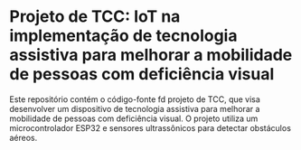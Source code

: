 # Projeto de TCC: IoT na implementação de tecnologia assistiva para melhorar a mobilidade de pessoas com deficiência visual

Este repositório contém o código-fonte fd projeto de TCC, que visa desenvolver um dispositivo de tecnologia assistiva para melhorar a mobilidade de pessoas com deficiência visual. O projeto utiliza um microcontrolador ESP32 e sensores ultrassônicos para detectar obstáculos aéreos.
